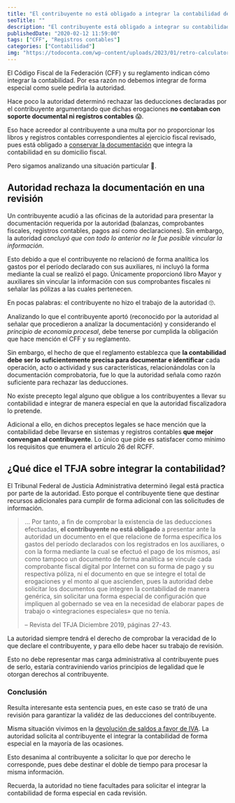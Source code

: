 ```yaml
---
title: "El contribuyente no está obligado a integrar la contabilidad de forma especial"
seoTitle: ""
description: "El contribuyente está obligado a integrar su contabilidad conforme a las leyes fiscales y no de forma especial como suele solicitarla la autoridad."
publishedDate: "2020-02-12 11:59:00"
tags: ["CFF", "Registros contables"]
categories: ["Contabilidad"]
img: "https://todoconta.com/wp-content/uploads/2023/01/retro-calculator-desk-yellow.jpeg"
---
```



El Código Fiscal de la Federación (CFF) y su reglamento indican cómo integrar la contabilidad. Por esa razón no debemos integrar de forma especial como suele pedirla la autoridad.




Hace poco la autoridad determinó rechazar las deducciones declaradas por el contribuyente argumentando que dichas erogaciones **no contaban con soporte documental ni registros contables** 😱.




Eso hace acreedor al contribuyente a una multa por no proporcionar los libros y registros contables correspondientes al ejercicio fiscal revisado, pues está obligado a [conservar la documentación](https://blog.todoconta.com/conservar-contabilidad-plazo/) que integra la contabilidad en su domicilio fiscal.




Pero sigamos analizando una situación particular 🧐.




Autoridad rechaza la documentación en una revisión
--------------------------------------------------




Un contribuyente acudió a las oficinas de la autoridad para presentar la documentación requerida por la autoridad (balanzas, comprobantes fiscales, registros contables, pagos así como declaraciones). Sin embargo, la autoridad *concluyó que con todo lo anterior no le fue posible vincular la información*.




Esto debido a que el contribuyente no relacionó de forma analítica los gastos por el período declarado con sus auxiliares, ni incluyó la forma mediante la cual se realizó el pago. Únicamente proporcionó libro Mayor y auxiliares sin vincular la información con sus comprobantes fiscales ni señalar las pólizas a las cuales pertenecen.




En pocas palabras: el contribuyente no hizo el trabajo de la autoridad 🙄.




Analizando lo que el contribuyente aportó (reconocido por la autoridad al señalar que procedieron a analizar la documentación) y considerando el *principio de economía procesal*, debe tenerse por cumplida la obligación que hace mención el CFF y su reglamento.




Sin embargo, el hecho de que el reglamento establezca que **la contabilidad debe ser lo suficientemente precisa para documentar e identificar** cada operación, acto o actividad y sus características, relacionándolas con la documentación comprobatoria, fue lo que la autoridad señala como razón suficiente para rechazar las deducciones.




No existe precepto legal alguno que obligue a los contribuyentes a llevar su contabilidad e integrar de manera especial en que la autoridad fiscalizadora lo pretende.




Adicional a ello, en dichos preceptos legales se hace mención que la contabilidad debe llevarse en sistemas y registros contables **que mejor convengan al contribuyente**. Lo único que pide es satisfacer como mínimo los requisitos que enumera el artículo 26 del RCFF.




¿Qué dice el TFJA sobre integrar la contabilidad?
-------------------------------------------------




El Tribunal Federal de Justicia Administrativa determinó ilegal está practica por parte de la autoridad. Esto porque el contribuyente tiene que destinar recursos adicionales para cumplir de forma adicional con las solicitudes de información.





> … Por tanto, a fin de comprobar la existencia de las deducciones efectuadas, **el contribuyente no está obligado** a presentar ante la autoridad un documento en el que relacione de forma específica los gastos del período declarados con los registrados en los auxiliares, o con la forma mediante la cual se efectuó el pago de los mismos, así como tampoco un documento de forma analítica se vincule cada comprobante fiscal digital por Internet con su forma de pago y su respectiva póliza, ni el documento en que se integre el total de erogaciones y el monto al que ascienden, pues la autoridad debe solicitar los documentos que integren la contabilidad de manera genérica, sin solicitar una forma especial de configuración que impliquen al gobernado se vea en la necesidad de elaborar papes de trabajo o «integraciones especiales» que no tenía.
> 
> 
> – Revista del TFJA Diciembre 2019, páginas 27\-43\.




La autoridad siempre tendrá el derecho de comprobar la veracidad de lo que declare el contribuyente, y para ello debe hacer su trabajo de revisión.




Esto no debe representar mas carga administrativa al contribuyente pues de serlo, estaría contraviniendo varios principios de legalidad que le otorgan derechos al contribuyente.




### Conclusión




Resulta interesante esta sentencia pues, en este caso se trató de una revisión para garantizar la validéz de las deducciones del contribuyente.




Misma situación vivimos en la [devolución de saldos a favor de IVA](https://todoconta.com/recuperar-iva/). La autoridad solicita al contribuyente el integrar la contabilidad de forma especial en la mayoría de las ocasiones.




Esto desanima al contribuyente a solicitar lo que por derecho le corresponde, pues debe destinar el doble de tiempo para procesar la misma información.




Recuerda, la autoridad no tiene facultades para solicitar el integrar la contabilidad de forma especial en cada revisión.



